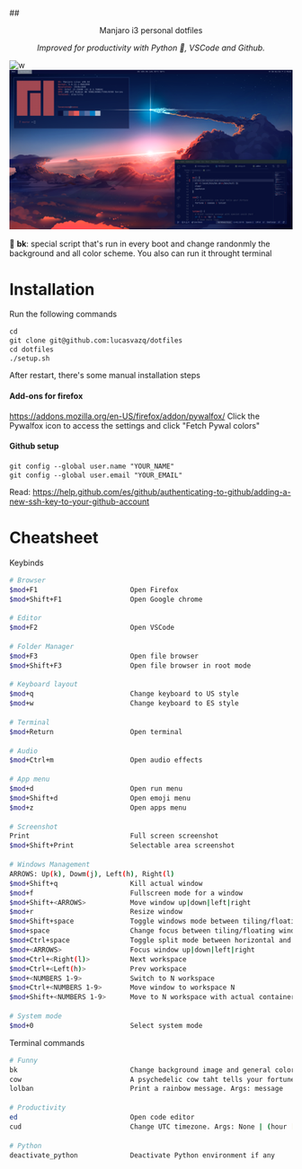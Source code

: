 
##<p align="center">Manjaro i3 personal dotfiles</p>
_<p align="center">Improved for productivity with Python 🐍, VSCode and Github.</p>_
<p align="center">

![w](https://github.githubassets.com/favicons/favicon.png)
![Screenshot](./screenshot.png)
</p>

🌟 **bk**: special script that's run in every boot and change randonmly the background and all color scheme. You also can run it throught terminal

# Installation

Run the following commands
```
cd
git clone git@github.com:lucasvazq/dotfiles
cd dotfiles
./setup.sh
```

After restart, there's some manual installation steps

#### Add-ons for firefox

https://addons.mozilla.org/en-US/firefox/addon/pywalfox/
Click the Pywalfox icon to access the settings and click "Fetch Pywal colors"


#### Github setup

```
git config --global user.name "YOUR_NAME"
git config --global user.email "YOUR_EMAIL"
```

Read: https://help.github.com/es/github/authenticating-to-github/adding-a-new-ssh-key-to-your-github-account


# Cheatsheet

Keybinds
```sh
# Browser
$mod+F1                       Open Firefox
$mod+Shift+F1                 Open Google chrome

# Editor
$mod+F2                       Open VSCode

# Folder Manager
$mod+F3                       Open file browser
$mod+Shift+F3                 Open file browser in root mode

# Keyboard layout
$mod+q                        Change keyboard to US style
$mod+w                        Change keyboard to ES style

# Terminal
$mod+Return                   Open terminal

# Audio
$mod+Ctrl+m                   Open audio effects

# App menu
$mod+d                        Open run menu
$mod+Shift+d                  Open emoji menu
$mod+z                        Open apps menu

# Screenshot
Print                         Full screen screenshot
$mod+Shift+Print              Selectable area screenshot

# Windows Management
ARROWS: Up(k), Dowm(j), Left(h), Right(l)
$mod+Shift+q                  Kill actual window
$mod+f                        Fullscreen mode for a window
$mod+Shift+<ARROWS>           Move window up|down|left|right
$mod+r                        Resize window
$mod+Shift+space              Toggle windows mode between tiling/floating
$mod+space                    Change focus between tiling/floating windows
$mod+Ctrl+space               Toggle split mode between horizontal and vertical
$mod+<ARROWS>                 Focus window up|down|left|right
$mod+Ctrl+<Right(l)>          Next workspace
$mod+Ctrl+<Left(h)>           Prev workspace
$mod+<NUMBERS 1-9>            Switch to N workspace
$mod+Ctrl+<NUMBERS 1-9>       Move window to workspace N
$mod+Shift+<NUMBERS 1-9>      Move to N workspace with actual container

# System mode
$mod+0                        Select system mode
```

Terminal commands
```sh
# Funny
bk                            Change background image and general color scheme. Args: None | custom image
cow                           A psychedelic cow taht tells your fortune
lolban                        Print a rainbow message. Args: message

# Productivity
ed                            Open code editor
cud                           Change UTC timezone. Args: None | (hour [,minutes])

# Python
deactivate_python             Deactivate Python environment if any
```
